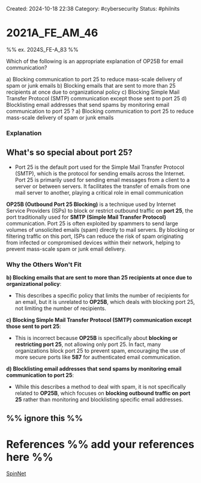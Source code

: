 Created: 2024-10-18 22:38
Category: #cybersecurity 
Status: #philnits



# 2021A_FE_AM_46

%% ex. 2024S_FE-A_83 %%

Which of the following is an appropriate explanation of OP25B for email communication?

a) Blocking communication to port 25 to reduce mass-scale delivery of spam or junk emails 
b) Blocking emails that are sent to more than 25 recipients at once due to organizational policy 
c) Blocking Simple Mail Transfer Protocol (SMTP) communication except those sent to port 25 
d) Blocklisting email addresses that send spams by monitoring email communication to port 25
? 
a) Blocking communication to port 25 to reduce mass-scale delivery of spam or junk emails 
### Explanation

## What's so special about port 25?
- Port 25 is the default port used for the Simple Mail Transfer Protocol (SMTP), which is the protocol for sending emails across the Internet. Port 25 is primarily used for sending email messages from a client to a server or between servers. It facilitates the transfer of emails from one mail server to another, playing a critical role in email communication

**OP25B (Outbound Port 25 Blocking)** is a technique used by Internet Service Providers (ISPs) to block or restrict outbound traffic on **port 25**, the port traditionally used for **SMTP (Simple Mail Transfer Protocol)** communication. Port 25 is often exploited by spammers to send large volumes of unsolicited emails (spam) directly to mail servers. By blocking or filtering traffic on this port, ISPs can reduce the risk of spam originating from infected or compromised devices within their network, helping to prevent mass-scale spam or junk email delivery.
### Why the Others Won't Fit

**b) Blocking emails that are sent to more than 25 recipients at once due to organizational policy**:

- This describes a specific policy that limits the number of recipients for an email, but it is unrelated to **OP25B**, which deals with blocking port 25, not limiting the number of recipients.

**c) Blocking Simple Mail Transfer Protocol (SMTP) communication except those sent to port 25**:

- This is incorrect because **OP25B** is specifically about **blocking or restricting port 25**, not allowing only port 25. In fact, many organizations block port 25 to prevent spam, encouraging the use of more secure ports like **587** for authenticated email communication.

**d) Blocklisting email addresses that send spams by monitoring email communication to port 25**:

- While this describes a method to deal with spam, it is not specifically related to **OP25B**, which focuses on **blocking outbound traffic on port 25** rather than monitoring and blocklisting specific email addresses.





%% ignore this %%
---









# References %% add your references here %%
[SpinNet](https://www.spinnet.jp/csc/fromcsc/op25be.html#:~:text=Outbound%20Port25%20Blocking%20is%20also,when%20SpinNet%20starts%20using%20it.)